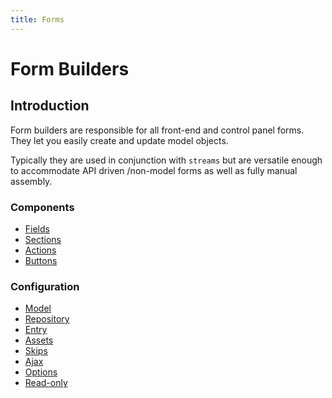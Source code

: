 ```yaml
---
title: Forms
---
```


# Form Builders

<div class="documentation__toc"></div>

## Introduction

Form builders are responsible for all front-end and control panel forms. They let you easily create and update model objects.

Typically they are used in conjunction with `streams` but are versatile enough to accommodate API driven /non-model forms as well as fully manual assembly.

### Components

- [Fields](../ui/forms/components/fields)
- [Sections](../ui/forms/components/sections)
- [Actions](../ui/forms/components/actions)
- [Buttons](../ui/forms/components/buttons)

### Configuration

- [Model](../ui/forms/configuration/model)
- [Repository](../ui/forms/configuration/repository)
- [Entry](../ui/forms/configuration/entry)
- [Assets](../ui/forms/configuration/assets)
- [Skips](../ui/forms/configuration/skips)
- [Ajax](../ui/forms/configuration/ajax)
- [Options](../ui/forms/configuration/options)
- [Read-only](../ui/forms/configuration/read-only)
